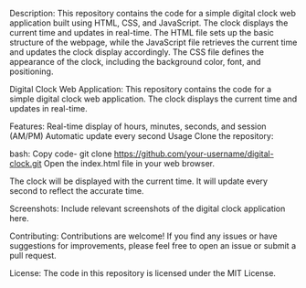 Description:
This repository contains the code for a simple digital clock web application built using HTML, CSS, and JavaScript. The clock displays the current time and updates in real-time. The HTML file sets up the basic structure of the webpage, while the JavaScript file retrieves the current time and updates the clock display accordingly. The CSS file defines the appearance of the clock, including the background color, font, and positioning.

Digital Clock Web Application:
This repository contains the code for a simple digital clock web application. The clock displays the current time and updates in real-time.

Features:
Real-time display of hours, minutes, seconds, and session (AM/PM)
Automatic update every second
Usage
Clone the repository:

bash:
Copy code-
git clone https://github.com/your-username/digital-clock.git
Open the index.html file in your web browser.

The clock will be displayed with the current time. It will update every second to reflect the accurate time.

Screenshots:
Include relevant screenshots of the digital clock application here.

Contributing:
Contributions are welcome! If you find any issues or have suggestions for improvements, please feel free to open an issue or submit a pull request.

License:
The code in this repository is licensed under the MIT License.